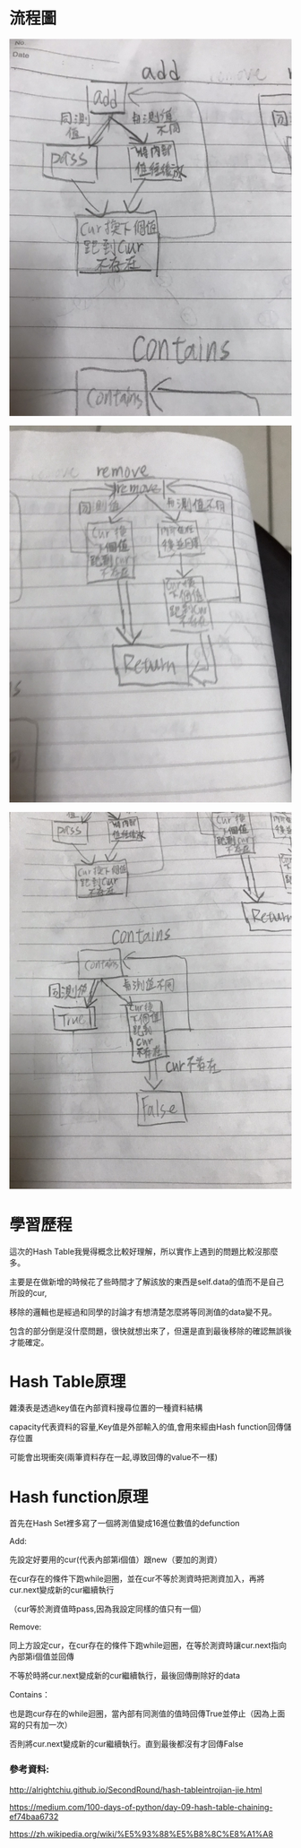 # 流程圖

![](https://github.com/jason-28/06170136/blob/master/img/S__26689661.jpg)

![](https://github.com/jason-28/06170136/blob/master/img/S__26689663.jpg)

![](https://github.com/jason-28/06170136/blob/master/img/S__26689664.jpg)

# 學習歷程
這次的Hash Table我覺得概念比較好理解，所以實作上遇到的問題比較沒那麼多。

主要是在做新增的時候花了些時間才了解該放的東西是self.data的值而不是自己所設的cur,

移除的邏輯也是經過和同學的討論才有想清楚怎麼將等同測值的data變不見。

包含的部分倒是沒什麼問題，很快就想出來了，但還是直到最後移除的確認無誤後才能確定。

# Hash Table原理
雜湊表是透過key值在內部資料搜尋位置的一種資料結構

capacity代表資料的容量,Key值是外部輸入的值,會用來經由Hash function回傳儲存位置

可能會出現衝突(兩筆資料存在一起,導致回傳的value不一樣)

# Hash function原理
首先在Hash Set裡多寫了一個將測值變成16進位數值的defunction

Add:

先設定好要用的cur(代表內部第i個值）跟new（要加的測資）

在cur存在的條件下跑while迴圈，並在cur不等於測資時把測資加入，再將cur.next變成新的cur繼續執行

（cur等於測資值時pass,因為我設定同樣的值只有一個）

Remove:

同上方設定cur，在cur存在的條件下跑while迴圈，在等於測資時讓cur.next指向內部第i個值並回傳

不等於時將cur.next變成新的cur繼續執行，最後回傳刪除好的data

Contains：

也是跑cur存在的while迴圈，當內部有同測值的值時回傳True並停止（因為上面寫的只有加一次）

否則將cur.next變成新的cur繼續執行。直到最後都沒有才回傳False

### 參考資料:
http://alrightchiu.github.io/SecondRound/hash-tableintrojian-jie.html

https://medium.com/100-days-of-python/day-09-hash-table-chaining-ef74baa6732

https://zh.wikipedia.org/wiki/%E5%93%88%E5%B8%8C%E8%A1%A8
